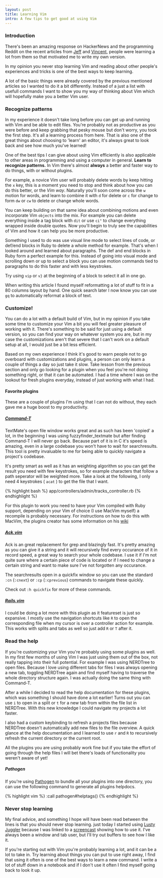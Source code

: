 ```yaml
---
layout: post
title: Learning Vim
intro: A few tips to get good at using Vim
---
```


### Introduction

There's been an amazing response on HackerNews and the programming Reddit on
the recent articles from [Jeff](http://jeffkreeftmeijer.com/2010/stumbling-into-vim/)
and [Vincent](http://nvie.com/posts/how-i-boosted-my-vim/), people were
learning a lot from them so that motivated me to write my own version.

In my opinion you never stop learning Vim and reading about other people's
experiences and tricks is one of the best ways to keep learning.

A lot of the basic things were already covered by the previous mentioned
articles so I wanted to do it a bit differently. Instead of a just a list with
usefull commands I want to show you my way of thinking about Vim which will
hopefully make you a better Vim user.

### Recognize patterns

In my experience it doesn't take long before you can get up and running with
Vim and be able to edit files. You're probably not as productive as you were
before and keep grabbing that pesky mouse but don't worry, you took the first
step. It's all a learning process from here. That is also one of the great
things about choosing to 'learn' an editor, it's always great to look back and
see how much you've learned!

One of the best tips I can give about using Vim efficiently is also applicable
to other areas in programming and using a computer in general. __Learn to
recognize patterns.__ In Vim there's almost __always__ a better and faster way
to do things, with or without plugins.

For example, a novice Vim user will probably delete words by keep hitting the
`x` key, this is a moment you need to stop and think about how you can do this
better, or the _Vim way_.
Naturally you'll soon come across the `w` motion for words, and learn to
combine it with `d` for delete or `c` for change to form `dw` or `cw` to delete
or change whole words.

You can keep building on that same idea about combining motions and even
incorporate Vim `objects` into the mix. For example you can delete everything
inside a tag block with `dit` or use `ci"` to change everything wrapped inside
double quotes.  Now you'll begin to truly see the capabilities of Vim and how
it can help you be more productive.

Something I used to do was use visual line mode to select lines of code, or
def/end blocks in Ruby to delete a whole method for example. That's when I
looked around and learned about paragraphs. The def and end blocks in Ruby
form a perfect example for this. Instead of going into visual mode and
scrolling down or up to select a block you can use motion commands tied to
paragraphs to do this faster and with less keystrokes.

Try using `vip` or `v}` at the beginning of a block to select it all in one go.

When writing this article I found myself reformatting a lot of stuff to fit in
a 80 columns layout by hand. One quick search later I now know you can use `gq`
to automatically reformat a block of text.

### Customize!

You can do a lot with a default build of Vim, but in my opinion if you take
some time to customize your Vim a bit you will feel greater pleasure of working
with it. There's something to be said for just using a default version, so you
can find your way on whatever system you are, but in my case the customizations
aren't that severe that I can't work on a default setup at all, I would just be
a bit less efficient.

Based on my own experience I think it's good to warn people not to go overboard
with customizations and plugins, a person can only learn a couple of things a
day so just take it slow. Take lesson from the previous section and only go
looking for a plugin when you feel you're not doing something right, or that it
can be automated. I had a time where I was on the lookout for fresh plugins
everyday, instead of just working with what I had.

#### Favorite plugins

These are a couple of plugins I'm using that I can not do without, they each
gave me a huge boost to my productivity.

##### [Command-T][]

TextMate's open file window works great and as such has been 'copied' a lot, in
the beginning I was using fuzzyfinder_textmate but after finding Command-T I
will never go back. Because part of it is in C it's speed is amazing, even in a
large codebase you won't have to wait for searchresults. This tool is pretty
invaluable to me for being able to quickly navigate a project's codebase.

It's pretty smart as well as it has an weighting algorithm so you can get the
result you need with few keystrokes, so for example characters that follow a
path seperator will be weighted more. Take a look at the following, I only need
4 keystrokes ( `acat` ) to get the file that I want.

{% highlight bash %}
app/controllers/admin/tracks_controller.rb
{% endhighlight %}

For this plugin to work you need to have your Vim compiled
with Ruby support, depending on your Vim of choice (I use MacVim myself) a
recompile is probably necessary. For instructions on how to do this with
MacVim, the plugins creator has some information on his [wiki][]

[wiki]: https://wincent.com/wiki/Building_MacVim_from_source

##### [Ack.vim][]
Ack is an great replacement for grep and blazingly fast. It's pretty amazing
as you can give it a string and it will recursively find every occurance of it
in record speed, a great way to search your whole codebase. I use it if I'm not
quite sure where a certain piece of code is located or if I need to change a
certain string and want to make sure I've not forgotten any occurance.

The searchresults open in a quickfix window so you can use the standard `:cn`
(`:cnext`) or `:cp` (`:cprevious`) commands to navigate these quickly.

Check out `:h quickfix` for more of these commands.

##### [Rails.vim][]

I could be doing a lot more with this plugin as it featureset is just so
expansive.  I mostly use the navigation shortcuts like `R` to open the
corresponding file when my cursor is over a controller action for example. This
works with splits and tabs as well so just add `R` or `T` after it.

[command-t]: https://wincent.com/products/command-t
[ack.vim]: http://www.vim.org/scripts/script.php?script_id=2572
[rails.vim]: http://rails.vim.tpope.net/

### Read the help

If you're customizing your Vim you're probably using some plugins as well. In
my first few months of using Vim I was just using them out of the box, not
really tapping into their full potential. For example I was using NERDTree to
open files. Because I love using different tabs for files I was always opening
a new tab, toggling NERDTree again and find myself having to traverse the whole
directory structure again. I was actually doing the same thing with Command-T.

After a while I decided to read the help documentation for these plugins, which
was something I should have done a lot earlier! Turns out you can use `i` to
open in a split or `t` for a new tab from within the file list in NERDTree.
With this new knowledge I could navigate my projects a lot faster.

I also had a custom keybinding to refresh a projects files because NERDTree
doesn't automatically add new files to the file overview. A quick glance at the
help documentation and I learned to use `r` and `R` to recursively refresh the
current directory or the current root.

All the plugins you are using probably work fine but if you take the effort of
going through the help files I will bet there's loads of functionality you
weren't aware of yet!

##### Pathogen
If you're using [Pathogen][] to bundle all your plugins into one directory, you
can use the following command to generate all plugins helpdocs.

[pathogen]: http://www.vim.org/scripts/script.php?script_id=2332

{% highlight vim %}
:call pathogen#helptags()
{% endhighlight %}

### Never stop learning

My final advice, and something I hope will have been read between the lines is
that you should never stop learning.  just today I started using [Lusty
Juggler][] because I was linked to a [screencast][] showing how to use it.
I've always been a window and tab user, but I'll try out buffers to see how I
like it.

[Lusty Juggler]: http://www.vim.org/scripts/script.php?script_id=2050
[screencast]: http://lococast.net/archives/185

If you're starting out with Vim you're probably learning a lot, and it can be a
lot to take in. Try learning about things you can put to use right away, I find
that using it often is one of the best ways to learn a new command.  I write a
lot of stuff down in a notebook and if I don't use it often I find myself going
back to look it up.
